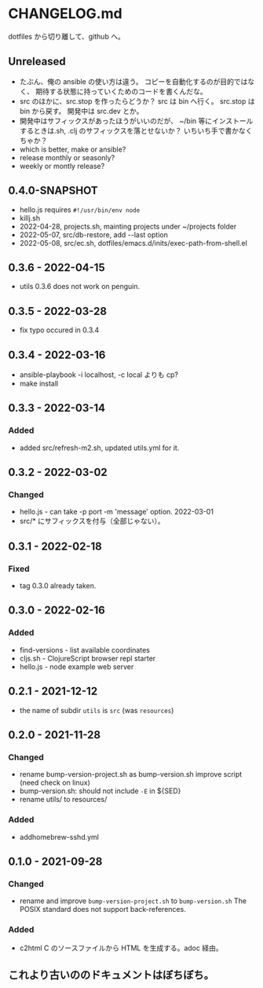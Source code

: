 # CHANGELOG.md

dotfiles から切り離して、github へ。

## Unreleased
- たぶん、俺の ansible の使い方は違う。
  コピーを自動化するのが目的ではなく、
  期待する状態に持っていくためのコードを書くんだな。
- src のほかに、src.stop を作ったらどうか？
  src は bin へ行く。
  src.stop は bin から戻す。
  開発中は src.dev とか。
- 開発中はサフィックスがあったほうがいいのだが、
  ~/bin 等にインストールするときは.sh, .clj のサフィックスを落とせないか？
  いちいち手で書かなくちゃか？
- which is better, make or ansible?
- release monthly or seasonly?
- weekly or montly release?


## 0.4.0-SNAPSHOT
- hello.js requires `#!/usr/bin/env node`
- killj.sh
- 2022-04-28, projects.sh, mainting projects under ~/projects folder
- 2022-05-07, src/db-restore, add --last option
- 2022-05-08, src/ec.sh, dotfiles/emacs.d/inits/exec-path-from-shell.el

## 0.3.6 - 2022-04-15
- utils 0.3.6 does not work on penguin.

## 0.3.5 - 2022-03-28
- fix typo occured in 0.3.4

## 0.3.4 - 2022-03-16
- ansible-playbook -i localhost, -c local よりも cp?
- make install

## 0.3.3 - 2022-03-14
### Added
- added src/refresh-m2.sh, updated utils.yml for it.

## 0.3.2 - 2022-03-02
### Changed
- hello.js - can take -p port -m 'message' option. 2022-03-01
- src/* にサフィックスを付与（全部じゃない）。

## 0.3.1 - 2022-02-18
### Fixed
- tag 0.3.0 already taken.

## 0.3.0 - 2022-02-16
### Added
- find-versions - list available coordinates
- cljs.sh - ClojureScript browser repl starter
- hello.js - node example web server

## 0.2.1 - 2021-12-12
* the name of subdir `utils` is `src` (was `resources`)

## 0.2.0 - 2021-11-28
### Changed
* rename bump-version-project.sh as bump-version.sh
  improve script (need check on linux)
* bump-version.sh: should not include `-E` in ${SED}
* rename utils/ to resources/
### Added
* addhomebrew-sshd.yml

## 0.1.0 - 2021-09-28
### Changed
* rename and improve `bump-version-project.sh` to `bump-version.sh`
  The POSIX standard does not support back-references.
### Added
* c2html
  C のソースファイルから HTML を生成する。adoc 経由。


## これより古いののドキュメントはぼちぼち。
